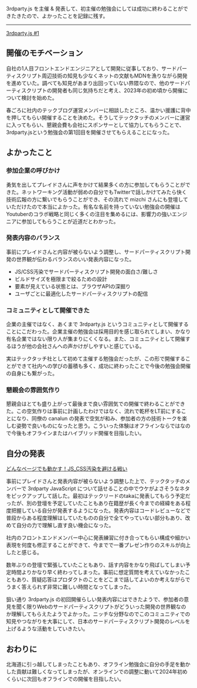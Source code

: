 3rdparty.js を主催 & 発表して、初主催の勉強会にしては成功に終わることができたきたので、よかったことを記録に残す。

---

[3rdparty.js #1](https://3rdpartyjs.connpass.com/event/289558/)

## 開催のモチベーション

自社の1人目フロントエンドエンジニアとして開発に従事しており、サードパーティスクリプト周辺技術の知見も少なくネットの文献もMDNを漁りながら開発を進めていた。調べても知見があまり出回っていない界隈なので、他のサードパーティスクリプトの開発者も同じ気持ちだと考え、2023年の初め頃から開催について検討を始めた。

春ごろに社内のテックブログ運営メンバーに相談したところ、温かい援護に背中を押してもらい開催することを決めた。そうしてテックタッチのメンバーに運営に入ってもらい、懇親会費も会社にスポンサーとして協力してもらうことで、3rdparty.jsという勉強会の第1回目を開催させてもらえることになった。

## よかったこと

### 参加企業の呼びかけ

勇気を出してプレイドさんに声をかけて結果多くの方に参加してもらうことができた。ネットワーキング活動が弱めの自分でもTwitterで話しかけてみたら快く技術広報の方に繋いでもらうことができ、その流れで mizchi さんにも登壇していただけたので本当によかった。有名な名前を持っていない勉強会の開催はYoutuberのコラボ戦略と同じく多くの注目を集めるには、影響力の強いエンジニアに参加してもらうことが近道だとわかった。

### 発表内容のバランス

事前にプレイドさんと内容が被らないよう調整し、サードパーティスクリプト開発の世界観が伝わるバランスのいい発表内容になった。

* JS/CSS汚染でサードパーティスクリプト開発の面白さ/難しさ
* ビルドサイズを極限まで絞るための設計
* 要素が見えている状態とは、ブラウザAPIの深掘り
* ユーザごとに最適化したサードパーティスクリプトの配信

### コミュニティとして開催できた

企業の主催ではなく、あくまで 3rdparty.js というコミュニティとして開催することにこだわった。企業主催の勉強会は採用目的を感じ取られてしまい、かなり有名企業ではない限り人が集まりにくくなる。また、コミュニティとして開催するほうが他の会社さんへの声かけがしやすいと感じている。

実はテックタッチ社として初めて主催する勉強会だったが、この形で開催することができて社内への学びの蓄積も多く、成功に終わったことで今後の勉強会開催の自身にも繋がった。

### 懇親会の雰囲気作り

懇親会はとても盛り上がって最後まで良い雰囲気での開催で終わることができた。この空気作りは事前に計画したわけではなく、流れで乾杯をLT前にすることになり、同僚の canalun の発表で空気が和み、参加者の方の技術トークを楽しむ姿勢で良いものになったと思う。こういった体験はオフラインならではなので今後もオフラインまたはハイブリッド開催を目指したい。

## 自分の発表

[どんなページでも動かす！JS_CSS汚染を避ける戦い](https://speakerdeck.com/92thunder/donnapezidemodong-kasu-js-csswu-ran-wobi-keruzhan-i)

事前にプレイドさんと発表内容が被らないよう調整した上で、テックタッチのメンバーで 3rdparty JavaScript について話せることの中でウケがよさそうなネタをピックアップして話した。最初はテックリードのtakaに発表してもらう予定だったが、別の登壇を予定していたこともあり在籍歴が長く今までの経緯をある程度把握している自分が発表するようになった。発表内容はコードレビューなどで普段からある程度理解はしていたものの自分で全てやっていない部分もあり、改めて自分の力で理解し直す良い機会になった。

社内のフロントエンドメンバー中心に発表練習に付き合ってもらい構成や細かい表現を何度も修正することができて、今までで一番プレゼン作りのスキルが向上したと感じる。

数年ぶりの登壇で緊張していたこともあり、話す内容をかなり飛ばしてしまい予定時間よりかなり早く終わってしまった。事前に想定質問を考えていなかったこともあり、質疑応答はプロダクトのことをどこまで話してよいのか考えながらでうまく答えられず非常に難しい時間となってしまった。

狙い通り 3rdparty.js の初回開催らしい発表内容にはできたようで、参加者の意見を聞く限りWebのサードパーティスクリプトがどういった開発の世界観なのか理解してもらえたようでよかった。ニッチな分野なのでこのコミュニティでの知見やつながりを大事にして、日本のサードパーティスクリプト開発のレベルを上げるような活動をしていきたい。

## おわりに

北海道に引っ越してしまったこともあり、オフライン勉強会に自分の手足を動かした貢献は難しくなってしまったが、オンラインでの調整に動いて2024年初めくらいに次回もオフラインでの開催を目指したい。
